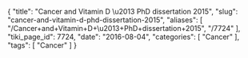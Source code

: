 {
    "title": "Cancer and Vitamin D \u2013 PhD dissertation 2015",
    "slug": "cancer-and-vitamin-d-phd-dissertation-2015",
    "aliases": [
        "/Cancer+and+Vitamin+D+\u2013+PhD+dissertation+2015",
        "/7724"
    ],
    "tiki_page_id": 7724,
    "date": "2016-08-04",
    "categories": [
        "Cancer"
    ],
    "tags": [
        "Cancer"
    ]
}